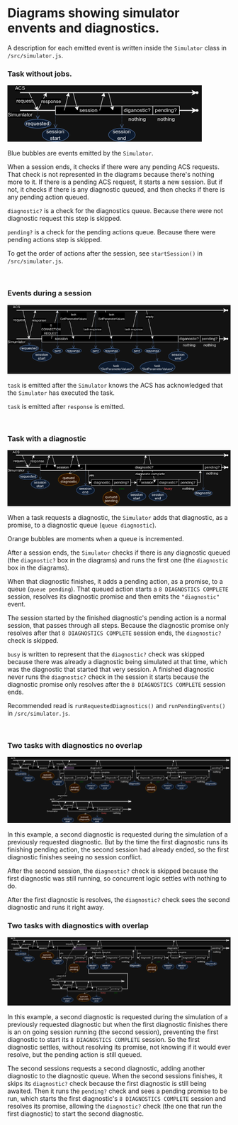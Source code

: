# Diagrams showing simulator envents and diagnostics.

A description for each emitted event is written inside the `Simulator` class in `/src/simulator.js`.

### Task without jobs.
<img src="task without jobs.png" alt="Alt text" title="Task without jobs.">

Blue bubbles are events emitted by the `Simulator`.

When a session ends, it checks if there were any pending ACS requests. That check is not represented in the diagrams because there's nothing more to it. If there is a pending ACS request, it starts a new session. But if not, 
it checks if there is any diagnostic queued, and then checks if there is any pending action queued.

`diagnostic?` is a check for the diagnostics queue. Because there were not diagnostic request this step is skipped.

`pending?` is a check for the pending actions queue. Because there were pending actions step is skipped.

To get the order of actions after the session, see `startSession()` in `/src/simulator.js`.

<br>

### Events during a session
<img src="task events.png" alt="Alt text" title="Events during a session">

`task` is emitted after the `Simulator` knows the ACS has acknowledged that the `Simulator` has executed the task.

`task` is emitted after `response` is emitted.


<br>

### Task with a diagnostic
<img src="task with one diagnostic.png" alt="Alt text" title="Task with a diagnostic">

When a task requests a diagnostic, the `Simulator` adds that diagnostic, as a promise, to a diagnostic queue (`queue diagnostic`).

Orange bubbles are moments when a queue is incremented.

After a session ends, the `Simulator` checks if there is any diagnostic queued (the `diagnostic?` box in the diagrams) and runs the first one (the `diagnostic` box in the diagrams).

When that diagnostic finishes, it adds a pending action, as a promise, to a queue (`queue pending`). That queued action starts a `8 DIAGNOSTICS COMPLETE` session, resolves its diagnostic promise and then emits the `"diagnostic"` event.

The session started by the finished diagnostic's pending action is a normal session, that passes through all steps. Because the diagnostic promise only resolves after that `8 DIAGNOSTICS COMPLETE` session ends, the `diagnostic?` check is skipped.

`busy` is written to represent that the `diagnostic?` check was skipped because there was already a diagnostic being simulated at that time, which was the diagnostic that started that very session. A finished diagnostic never runs the `diagnostic?` check in the session it starts because the diagnostic promise only resolves after the `8 DIAGNOSTICS COMPLETE` session ends.

Recommended read is `runRequestedDiagnostics()` and `runPendingEvents()` in `/src/simulator.js`.

<br>

### Two tasks with diagnostics no overlap
<img src="two tasks with diagnostics no overlap.png" alt="Alt text" title="Two tasks with diagnostics no overlap">

In this example, a second diagnostic is requested during the simulation of a previously requested diagnostic. But by the time the first diagnostic runs its finishing pending action, the second session had already ended, so the first diagnostic finishes seeing no session conflict.

After the second session, the `diagnostic?` check is skipped because the first diagnostic was still running, so concurrent logic settles with nothing to do.

After the first diagnostic is resolves, the `diagnostic?` check sees the second diagnostic and runs it right away.


### Two tasks with diagnostics with overlap
<img src="two tasks with diagnostics with overlap.png" alt="Alt text" title="Two tasks with diagnostics with overlap">

In this example, a second diagnostic is requested during the simulation of a previously requested diagnostic but when the first diagnostic finishes there is an on going session running (the second session), preventing the first diagnostic to start its `8 DIAGNOSTICS COMPLETE` session. So the first diagnostic settles, without resolving its promise, not knowing if it would ever resolve, but the pending action is still queued.

The second sessions requests a second diagnostic, adding another diagnostic to the diagnostic queue. When the second sessions finishes, it skips its `diagnostic?` check because the first diagnostic is still being awaited. Then it runs the `pending?` check and sees a pending promise to be run, which starts the first diagnostic's `8 DIAGNOSTICS COMPLETE` session and resolves its promise, allowing the `diagnostic?` check (the one that run the first diagnostic) to start the second diagnostic.

<br>